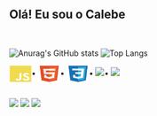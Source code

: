 ## Olá! Eu sou o Calebe
<br>
<div>

![Anurag's GitHub stats](https://github-readme-stats.vercel.app/api?username=CalebeOSouza&show_icons=true&theme=tokyonight)
![Top Langs](https://github-readme-stats.vercel.app/api/top-langs/?username=CalebeOSouza&layout=compact&theme=tokyonight)

</div>

<div style="display: inline_block">

  <img align="center" alt="Calebe-Js" height="30" width="40" src="https://raw.githubusercontent.com/devicons/devicon/master/icons/javascript/javascript-plain.svg">•
  <img align="center" alt="Calebe-HTML" height="30" width="40" src="https://raw.githubusercontent.com/devicons/devicon/master/icons/html5/html5-original.svg">•
  <img align="center" alt="Calebe-CSS" height="30" width="40" src="https://raw.githubusercontent.com/devicons/devicon/master/icons/css3/css3-original.svg">•
  <img src="https://cdn.jsdelivr.net/gh/devicons/devicon@latest/icons/tailwindcss/tailwindcss-original.svg"/>•
  <img src="https://cdn.jsdelivr.net/gh/devicons/devicon@latest/icons/php/php-original.svg" />
          
</div>

##

<div> 
  <a href="https://instagram.com/cal3be_os" target="_blank"><img src="https://img.shields.io/badge/-Instagram-%23E4405F?style=for-the-badge&logo=instagram&logoColor=white" target="_blank"></a>
  <a href = "mailto:calebeos07@gmail.com"><img src="https://img.shields.io/badge/-Gmail-%23333?style=for-the-badge&logo=gmail&logoColor=white" target="_blank"></a>
  <a href="https:https://www.linkedin.com/in/calebe-de-oliveira-souza-376849307/" target="_blank"><img src="https://img.shields.io/badge/-LinkedIn-%230077B5?style=for-the-badge&logo=linkedin&logoColor=white"     target="_blank"></a>
</div>
